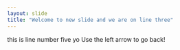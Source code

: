```yaml
---
layout: slide
title: "Welcome to new slide and we are on line three"
---
```

this is line number five yo
Use the left arrow to go back!
